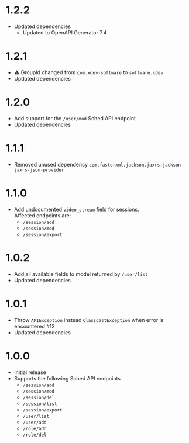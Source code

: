 # 1.2.2
* Updated dependencies
  * Updated to OpenAPI Generator 7.4

# 1.2.1
* ⚠️ GroupId changed from ``com.xdev-software`` to ``software.xdev``
* Updated dependencies

# 1.2.0
* Add support for the ``/user/mod`` Sched API endpoint
* Updated dependencies

# 1.1.1
* Removed unused dependency ``com.fasterxml.jackson.jaxrs:jackson-jaxrs-json-provider``

# 1.1.0
* Add undocumented ``video_stream`` field for sessions.<br/>Affected endpoints are:
  * ``/session/add``
  * ``/session/mod``
  * ``/session/export``

# 1.0.2
* Add all available fields to model returned by ``/user/list``
* Updated dependencies

# 1.0.1
* Throw ``APIException`` instead ``ClassCastException`` when error is encountered #12
* Updated dependencies

# 1.0.0 

* Initial release
* Supports the following Sched API endpoints
  * ``/session/add``
  * ``/session/mod``
  * ``/session/del``
  * ``/session/list``
  * ``/session/export``
  * ``/user/list``
  * ``/user/add``
  * ``/role/add``
  * ``/role/del``
